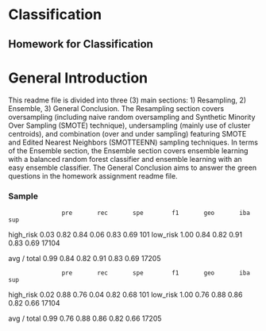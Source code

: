 # Classification
## Homework for Classification

# General Introduction

This readme file is divided into three (3) main sections: 1) Resampling, 2) Ensemble, 3) General Conclusion. The Resampling section covers oversampling (including naive random oversampling and Synthetic Minority Over Sampling (SMOTE) technique), undersampling (mainly use of cluster centroids), and combination (over and under sampling) featuring SMOTE and Edited Nearest Neighbors (SMOTTEENN) sampling techniques. In terms of the Ensemble section, the Ensemble section covers ensemble learning with a balanced random forest classifier and ensemble learning with an easy ensemble classifier. The General Conclusion aims to answer the green questions in the homework assignment readme file.












### Sample

                   pre       rec       spe        f1       geo       iba       sup

  high_risk       0.03      0.82      0.84      0.06      0.83      0.69       101
   low_risk       1.00      0.84      0.82      0.91      0.83      0.69     17104

avg / total       0.99      0.84      0.82      0.91      0.83      0.69     17205

                   pre       rec       spe        f1       geo       iba       sup

  high_risk       0.02      0.88      0.76      0.04      0.82      0.68       101
   low_risk       1.00      0.76      0.88      0.86      0.82      0.66     17104

avg / total       0.99      0.76      0.88      0.86      0.82      0.66     17205